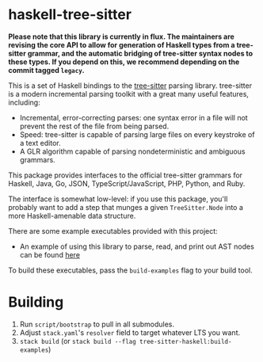 # haskell-tree-sitter

**Please note that this library is currently in flux. The maintainers are revising the core API to allow for generation of Haskell types from a tree-sitter grammar, and the automatic bridging of tree-sitter syntax nodes to these types. If you depend on this, we recommend depending on the commit tagged `legacy`.**

This is a set of Haskell bindings to the [tree-sitter][tree-sitter]
parsing library. tree-sitter is a modern incremental parsing toolkit
with a great many useful features, including:

* Incremental, error-correcting parses: one syntax error in a file
  will not prevent the rest of the file from being parsed.
* Speed: tree-sitter is capable of parsing large files on every
  keystroke of a text editor.
* A GLR algorithm capable of parsing nondeterministic and ambiguous
  grammars.

This package provides interfaces to the official tree-sitter grammars
for Haskell, Java, Go, JSON, TypeScript/JavaScript, PHP, Python, and
Ruby.

The interface is somewhat low-level: if you use this package, you'll
probably want to add a step that munges a given `TreeSitter.Node` into
a more Haskell-amenable data structure.

There are some example executables provided with this project:

* An example of using this library to parse, read, and print out AST nodes
can be found [here](https://github.com/tree-sitter/haskell-tree-sitter/blob/master/languages/haskell/examples/Demo.hs)

To build these executables, pass the `build-examples` flag to your build tool.

[tree-sitter]: https://github.com/tree-sitter/tree-sitter

# Building

1. Run `script/bootstrap` to pull in all submodules.
2. Adjust `stack.yaml`'s `resolver` field to target whatever LTS you want.
3. `stack build` (or `stack build --flag tree-sitter-haskell:build-examples`)
